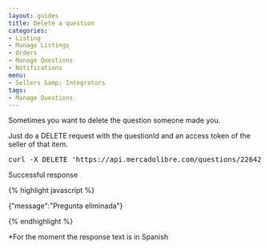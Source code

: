 ```yaml
---
layout: guides
title: Delete a question
categories: 
- Listing
- Manage Listings
- Orders
- Manage Questions
- Notifications
menu: 
- Sellers &amp; Integrators
tags: 
- Manage Questions
---
```


Sometimes you want to delete the question someone made you.

Just do a DELETE request with the questionId and an access token of the seller of that item.

<pre class="terminal">
curl -X DELETE 'https://api.mercadolibre.com/questions/2264284172?access_token=$ACCESS_TOKEN'
</pre>

Successful response

{% highlight javascript %}

{"message":"Pregunta eliminada"}

{% endhighlight %}

*For the moment the response text is in Spanish


